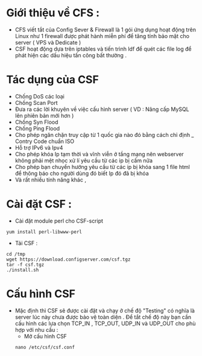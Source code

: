 # Giới thiệu về CFS : 
- CFS viết tắt của Config Sever & Firewall là 1 gói ứng dụng hoạt động trên Linux như 1 firewall được phát hành miễn phí để tăng tính bảo mật cho server ( VPS và Dedicate )
- CSF hoạt động dựa trên iptables và tiến trình ldf để quét các file log để phát hiện các dấu hiệu tấn công bất thường .
# Tác dụng của CSF 
- Chống DoS các loại 
- Chống Scan Port 
- Đưa ra các lời khuyên về việc cấu hình server ( VD : Nâng cấp MySQL lên phiên bản mới hơn )
- Chống Syn Flood 
- Chống Ping Flood
- Cho phép ngăn chặn truy cập từ 1 quốc gia nào đó bằng cách chỉ định _ Contry Code chuẩn ISO
- Hỗ trợ IPv6 và Ipv4 
- Cho phép khóa Ip tạm thời và vĩnh viễn ở tầng mạng nên webserver không phải mệt nhọc xử lí yêu cầu từ các ip bị cấm nữa 
- Cho phép bạn chuyển hướng yêu cầu từ các ip bị khóa sang 1 file html để thông báo cho người dùng đó biết Ip đó đã bị khóa 
- Và rất nhiều tính năng khác ,

# Cài đặt CSF : 
- Cài đặt module perl cho CSF-script
```
yum install perl-libwww-perl 
```
- Tải CSF : 
```
cd /tmp
wget https://download.configserver.com/csf.tgz
tar -f csf.tgz
./install.sh
```
# Cấu hình CSF
- Mặc định thì CSF sẽ được cài đặt và chạy ở chế độ "Testing" có nghĩa là server lúc này chưa được bảo vệ toàn diện . Để tắt chế độ này bạn cần cấu hình các lựa chọn TCP_IN , TCP_OUT, UDP_IN và UDP_OUT cho phù hợp với nhu cầu :
  - Mở cấu hình CSF
  ```
  nano /etc/csf/csf.conf
  ```